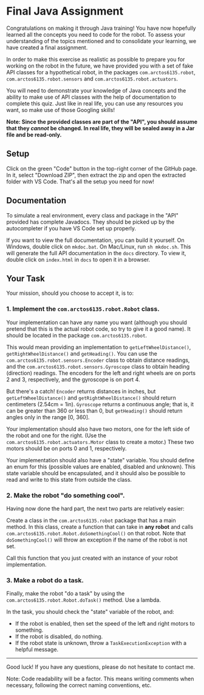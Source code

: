 # Final Java Assignment

Congratulations on making it through Java training!
You have now hopefully learned all the concepts you need to code for the robot.
To assess your understanding of the topics mentioned and to consolidate your learning, we have created a final assignment.

In order to make this exercise as realistic as possible to prepare you for working on the robot in the future, we have provided you with a set of fake API classes for a hypothetical robot, in the packages `com.arctos6135.robot`, `com.arctos6135.robot.sensors` and `com.arctos6135.robot.actuators`.

You will need to demonstrate your knowledge of Java concepts and the ability to make use of API classes with the help of documentation to complete this quiz.
Just like in real life, you can use any resources you want, so make use of those Googling skills!

**Note: Since the provided classes are part of the "API", you should assume that they *cannot* be changed. In real life, they will be sealed away in a Jar file and be read-only.**

## Setup

Click on the green "Code" button in the top-right corner of the GitHub page.
In it, select "Download ZIP", then extract the zip and open the extracted folder with VS Code.
That's all the setup you need for now!

## Documentation

To simulate a real environment, every class and package in the "API" provided has complete Javadocs.
They should be picked up by the autocompleter if you have VS Code set up properly.

If you want to view the full documentation, you can build it yourself.
On Windows, double click on `mkdoc.bat`. On Mac/Linux, run `sh mkdoc.sh`.
This will generate the full API documentation in the `docs` directory.
To view it, double click on `index.html` in `docs` to open it in a browser.

## Your Task

Your mission, should you choose to accept it, is to:
### 1. Implement the `com.arctos6135.robot.Robot` class.

Your implementation can have any name you want (although you should pretend that this is the actual robot code, so try to give it a good name).
It should be located in the package `com.arctos6135.robot`.

This would mean providing an implementation to `getLeftWheelDistance()`, `getRightWheelDistance()` and `getHeading()`.
You can use the `com.arctos6135.robot.sensors.Encoder` class to obtain distance readings, and the `com.arctos6135.robot.sensors.Gyroscope` class to obtain heading (direction) readings.
The encoders for the left and right wheels are on ports 2 and 3, respectively, and the gyroscope is on port 4.

But there's a catch!
`Encoder` returns distances in inches, but `getLeftWheelDistance()` and `getRightWheelDistance()` should return centimeters (2.54cm = 1in).
`Gyroscope` returns a continuous angle; that is, it can be greater than 360 or less than 0, but `getHeading()` should return angles only in the range [0, 360].

Your implementation should also have two motors, one for the left side of the robot and one for the right. 
(Use the `com.arctos6135.robot.actuators.Motor` class to create a motor.)
These two motors should be on ports 0 and 1, respectively. 

Your implementation should also have a "state" variable.
You should define an enum for this (possible values are enabled, disabled and unknown).
This state variable should be encapsulated, and it should also be possible to read and write to this state from outside the class.

### 2. Make the robot "do something cool".

Having now done the hard part, the next two parts are relatively easier:

Create a class in the `com.arctos6135.robot` package that has a main method.
In this class, create a function that can take in **any robot** and calls `com.arctos6135.robot.Robot.doSomethingCool()` on that robot.
Note that `doSomethingCool()` will throw an exception if the name of the robot is not set.

Call this function that you just created with an instance of your robot implementation.

### 3. Make a robot do a task.

Finally, make the robot "do a task" by using the `com.arctos6135.robot.Robot.doTask()` method.
Use a lambda.

In the task, you should check the "state" variable of the robot, and:
* If the robot is enabled, then set the speed of the left and right motors to something.
* If the robot is disabled, do nothing.
* If the robot state is unknown, throw a `TaskExecutionException` with a helpful message.

---

Good luck!
If you have any questions, please do not hesitate to contact me.

Note: Code readability will be a factor.
This means writing comments when necessary, following the correct naming conventions, etc.
